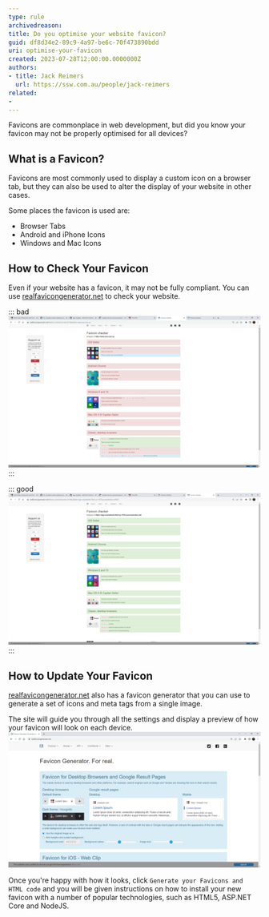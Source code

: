 ```yaml
---
type: rule
archivedreason: 
title: Do you optimise your website favicon?
guid: df8d34e2-89c9-4a97-be6c-70f473890bdd
uri: optimise-your-favicon
created: 2023-07-28T12:00:00.0000000Z
authors:
- title: Jack Reimers
  url: https://ssw.com.au/people/jack-reimers
related:
- 
---
```


Favicons are commonplace in web development, but did you know your favicon may not be properly optimised for all devices?

<!--endintro-->

## What is a Favicon?

Favicons are most commonly used to display a custom icon on a browser tab, but they can also be used to alter the display of your website in other cases.

Some places the favicon is used are:
- Browser Tabs
- Android and iPhone Icons
- Windows and Mac Icons

## How to Check Your Favicon

Even if your website has a favicon, it may not be fully compliant.
You can use [realfavicongenerator.net](https://realfavicongenerator.net/favicon_checker) to check your website.

::: bad
![Figure: Bad example - Favicon does not display properly on all devices](bad-favicon.png)
:::

::: good
![Figure: Bad example - Favicon displays properly on all devices](good-favicon.png)
:::

## How to Update Your Favicon

[realfavicongenerator.net](https://realfavicongenerator.net) also has a favicon generator that you can use to generate a set of icons and meta tags from a single image.

The site will guide you through all the settings and display a preview of how your favicon will look on each device.
![Figure: Choosing our favicon settings](favicon-generator.png)

Once you're happy with how it looks, click `Generate your Favicons and HTML code` and you will be given instructions on how to install your new favicon with a number of popular technologies, such as HTML5, ASP.NET Core and NodeJS.
